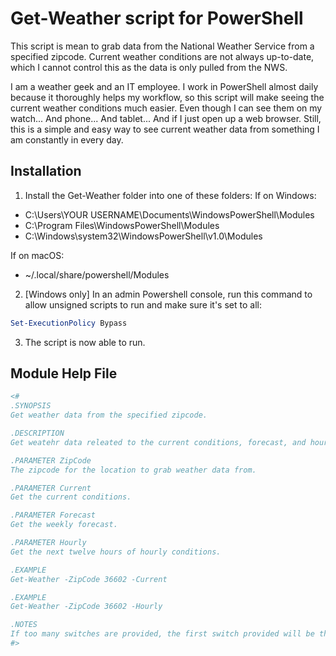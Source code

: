 # Get-Weather script for PowerShell

This script is mean to grab data from the National Weather Service from a specified zipcode. Current weather conditions are not always up-to-date, which I cannot control this as the data is only pulled from the NWS.

I am a weather geek and an IT employee. I work in PowerShell almost daily because it thoroughly helps my workflow, so this script will make seeing the current weather conditions much easier. Even though I can see them on my watch... And phone... And tablet... And if I just open up a web browser. Still, this is a simple and easy way to see current weather data from something I am constantly in every day.

## Installation
1. Install the Get-Weather folder into one of these folders:
  If on Windows:
  * C:\Users\YOUR USERNAME\Documents\WindowsPowerShell\Modules
  * C:\Program Files\WindowsPowerShell\Modules
  * C:\Windows\system32\WindowsPowerShell\v1.0\Modules

  If on macOS:
  * ~/.local/share/powershell/Modules


2. [Windows only] In an admin Powershell console, run this command to allow unsigned scripts to run and make sure it's set to all:
  ```powershell
Set-ExecutionPolicy Bypass
```

3. The script is now able to run.

## Module Help File

```powershell
<#
.SYNOPSIS
Get weather data from the specified zipcode.

.DESCRIPTION
Get weatehr data releated to the current conditions, forecast, and hourly conditions from the specified zipcode. Weather data is retrieved from the National Weather Service.

.PARAMETER ZipCode
The zipcode for the location to grab weather data from.

.PARAMETER Current
Get the current conditions.

.PARAMETER Forecast
Get the weekly forecast.

.PARAMETER Hourly
Get the next twelve hours of hourly conditions.

.EXAMPLE
Get-Weather -ZipCode 36602 -Current

.EXAMPLE
Get-Weather -ZipCode 36602 -Hourly

.NOTES
If too many switches are provided, the first switch provided will be the only one to return data.
#>
	
```